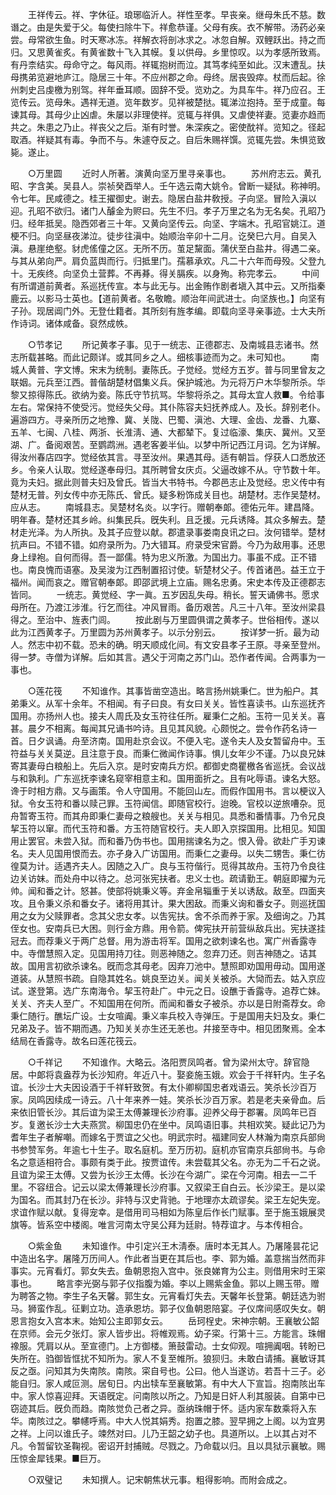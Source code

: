<!-- { "loadSidebar": true } -->
　　王祥传云。祥、字休征。琅琊临沂人。祥性至孝。早丧亲。继母朱氏不慈。数谮之。由是失爱于父。每使扫除牛下。祥愈恭谨。父母有疾。衣不解带。汤药必亲尝。母常欲生鱼。时天寒冰冻。祥解衣将剖冰求之。冰忽自解。双鲤跃出。持之而归。又思黄雀炙。有黄雀数十飞入其幙。复以供母。乡里惊叹。以为孝感所致焉。有丹柰结实。母命守之。每风雨。祥辄抱树而泣。其笃孝纯至如此。汉末遭乱。扶母携弟览避地庐江。隐居三十年。不应州郡之命。母终。居丧毁瘁。杖而后起。徐州刺史吕虔檄为别驾。祥年垂耳顺。固辞不受。览劝之。为具车牛。祥乃应召。王览传云。览母朱。遇祥无道。览年数岁。见祥被楚挞。辄涕泣抱持。至于成童。每谏其母。其母少止凶虐。朱屡以非理使祥。览辄与祥俱。又虐使祥妻。览妻亦趋而共之。朱患之乃止。祥丧父之后。渐有时誉。朱深疾之。密使酖祥。览知之。径起取酒。祥疑其有毒。争而不与。朱遽夺反之。自后朱赐祥馔。览辄先尝。朱惧览致毙。遂止。 


　　○万里圆 
　　近时人所著。演黄向坚万里寻亲事也。 
　　苏州府志云。黄孔昭、字含美。吴县人。崇祯癸酉举人。壬午选云南大姚令。曾断一疑狱。称神明。令七年。民咸德之。桂王擢御史。谢去。隐居白盐井敎授。子向坚。冒险入滇以迎。孔昭不欲归。诸门人醵金为赆曰。先生不归。孝子万里之名为无名矣。孔昭乃归。经年抵吴。隐西郊者三十年。又黄向坚传云。向坚、字端木。孔昭官姚江。道梗不归。向坚昼夜涕泣。徒步往滇中。始顺治辛卯十二月。讫癸巳六月。自吴入滇。悬崖绝壑。豺虎傜僮之区。无所不历。茧足黧面。蒲伏至白盐井。得遇二亲。与其从弟向严。肩负蓝舆而行。归抵里门。孺慕承欢。凡二十六年而母殁。父登九十。无疾终。向坚负土营葬。不再朞。得关膈疾。以身殉。称完孝云。 
　　中间有所谓道前黄者。系巡抚传宣。本与此无与。出金贿作剧者塡入其中云。又所指秦鹿云。以影马士英也。【道前黄者。名敬瞻。顺治年间武进士。向坚族也。】向坚有子孙。现居阊门外。无登仕籍者。其所刻有旌孝编。即载向坚寻亲事迹。士大夫所作诗词。诸体咸备。裒然成帙。 


　　○节孝记 
　　所记黄孝子事。见于一统志、正德郡志、及南城县志诸书。然志所载甚略。而此记颇详。或其同乡之人。细核事迹而为之。未可知也。 
　　南城人黄普、字文博。宋末为统制。妻陈氏。子觉经。觉经方五岁。普与同里曾友之联姻。元兵至江西。普偕胡楚材倡集义兵。保护城池。为元将万户木华黎所杀。华黎又掠得陈氏。欲纳为妾。陈氏守节抗骂。华黎将杀之。其母太宜人救■。令给事左右。常保持不使受污。觉经失父母。其仆陈容夫妇抚养成人。及长。辞别老仆。遍游四方。寻亲所历之地豫、冀、关陇、巴蜀、滇池、大理、金齿、龙番、九寨、五羊、七闽、八桂、两浙、长淮淸、通、大都辇下。复过临濠、集庆、冀州。又至湖、广。备阅艰苦。至鹦鹉洲。遇老客姜半仙。以梦中所记西江月词。乞为详解。得汝州春店四字。觉经依其言。寻至汝州。果遇其母。适有朝旨。俘获人口悉放还乡。令亲人认取。觉经遂奉母归。其所聘曾女庆贞。父逼改嫁不从。守节数十年。竟为夫妇。据此则普夫妇及曾氏。皆当大书特书。今郡邑志止及觉经。忠义传中有楚材无普。列女传中亦无陈氏、曾氏。疑多粉饰成关目也。胡楚材。志作吴楚材。应从志。 
　　南城县志。吴楚材名炎。以字行。赠朝奉郞。德佑元年。建昌降。明年春。楚材还其乡岭。纠集民兵。旣失利。且乏援。元兵诱降。其众多解去。楚材走光泽。为人所执。及其子应登以献。郡遣录事娄南良讯之曰。汝何错举。楚材抗声曰。不错不错。如府录所为。乃大错耳。府录受宋官爵。今乃为敌用事。还思身上绿袍。自何而得。吾一鄙儒。特为忠义所激。为国出力。事虽不成。正不错也。南良愧而语塞。及吴浚为江西制置招讨使。斩楚材父子。传首诸邑。益王立于福州。闻而哀之。赠官朝奉郞。即邵武境上立庙。赐名忠勇。宋史本传及正德郡志皆同。 
　　一统志。黄觉经、字一眞。五岁因乱失母。稍长。誓天诵佛书。愿求母所在。乃渡江涉淮。行乞而往。冲风冒雨。备历艰苦。凡三十八年。至汝州梁县得之。至治中、旌表门闾。 
　　按此剧与万里圆俱谓之黄孝子。世俗相传。遂以此为江西黄孝子。万里圆为苏州黄孝子。以示分别云。 
　　按详梦一折。最为动人。然志中初不载。恐未的确。明天顺成化间。有文安县孝子王原。寻亲至登州。得一梦。寺僧为详解。后如其言。遇父于河南之苏门山。恐作者传闻。合两事为一事也。 


　　○莲花筏 
　　不知谁作。其事皆凿空造出。略言扬州姚秉仁。世为船户。其弟秉义。从军十余年。不相闻。有子曰良。有女曰关关。皆性喜读书。山东巡抚齐国用。亦扬州人也。接夫人周氏及女玉符往任所。雇秉仁之船。玉符一见关关。喜甚。晨夕不相离。每闻其兄诵书吟诗。且见其风貌。心颇悦之。尝令作药名诗一首。日夕讽诵。舟至济南。国用赴京会议。不便入宅。遂令夫人及女暂留舟中。玉符益与关关莫逆。且注意于良。而秉仁微闻作诗事。惧儿女年少不谨。乃以良兄妹寄其妻母白粮船上。先后入京。是时安南兵方炽。都御史商瞿檄各省巡抚。会议战与和孰利。广东巡抚李谏名窥宰相意主和。国用面折之。且有叱辱语。谏名大怒。谗于时相方鼎。又与画策。令人守国用。不能回山左。而假作国用书。言以梗议入狱。令女玉符和番以赎己罪。玉符闻信。即随官校行。迨晚。官校以逆旅嘈杂。觅舟暂寄玉符。而其舟即秉仁妻母之粮艘也。关关与相见。具悉和番情事。乃令兄良挈玉符以窜。而代玉符和番。方玉符随官校行。夫人即入京探国用。比相见。知国用止罢官。未尝入狱。而和番乃伪书也。国用揣谏名为之。恨入骨。欲赴广手刃谏名。夫人见国用恨而去。亦孑身入广访国用。而秉仁之妻母。以失二甥吿。秉仁彷徨莫为计。适遇齐夫人。因随之入广。良与玉符偕行。觅得其故舟。玉符乃令良往边关访妹。而处舟中以待之。总河张宪扶者。忠义士也。疏请勤王。朝庭即擢为元帅。闻和番之计。怒甚。使部将姚秉义等。弃金帛辎重于关以诱敌。敌至。四面夹攻。且令秉义杀和番女子。诸将用其计。果大困敌。而秉义询和番女子。则巡抚国用之女为父赎罪者。念其父忠女孝。以吿宪扶。舍不杀而养于家。及细询之。乃其侄女也。安南兵已大困。则行金方鼎。用令箭。俾宪扶开前营纵敌兵出。宪扶遂挂冠去。而荐秉义于两广总督。用为游击将军。国用之欲刺谏名也。寓广州香露寺中。寺僧慧照入定。见国用持刀往。则恶神随之。忽弃刀还。则吉神随之。诘其故。国用言初欲杀谏名。旣而念其母老。因弃刀池中。慧照即劝国用毋动。国用遂道装。从慧照书疏。自隐其姓名。姚良至边关。闻关关被杀。大恸而去。姑入京应试。遂登第。选广东南海令。挈玉符赴广。中元之日。设醮于香露寺。追荐亡妹。关关、齐夫人至广。不知国用在何所。而闻和番女子被杀。亦以是日附斋荐女。命秉仁随行。醮坛广设。士女喧阗。秉义率兵校入寺弹压。于是国用夫妇及女。秉仁兄弟及子。皆不期而遇。乃知关关亦生还无恙也。幷接至寺中。相见团聚焉。全本结局在香露寺。故名曰莲花筏云。 


　　○千祥记 
　　不知谁作。大略云。洛阳贾凤鸣者。曾为梁州太守。辞官隐居。中郞将袁盎荐为长沙知府。年近八十。娶妾施玉娥。欢会于千祥轩内。生子名谊。长沙士大夫因设酒于千祥轩致贺。有太仆卿柳国忠者戏语云。笑杀长沙百万家。凤鸣因续成一诗云。八十年来养一娃。笑杀长沙百万家。若是老夫亲骨血。后来依旧管长沙。其后谊为梁王太傅兼理长沙府事。迎养父母于郡署。凤鸣年已百岁。复邀长沙士大夫燕赏。柳国忠仍在坐中。凤鸣语旧事。共相欢笑。疑此记乃为耆年生子者解嘲。而嫁名于贾谊之父也。明武宗时。福建同安人林瀚为南京兵部尙书参赞军务。年逾七十生子。取名庭机。至万历初。庭机亦官南京兵部尙书。与命名之意适相符合。事颇有类于此。按贾谊传。未尝载其父名。亦无为二千石之说。且谊为梁王太傅。又尝为长沙王太傅。长沙在今湖广。梁在今河南。相去一二千里。不容纽合。记云以梁太傅兼理长沙府事。又叙梁王自白云。长沙梁王。是以梁为国名。而其封乃在长沙。非特与汉史背驰。于地理亦太疏谬矣。梁王左妃失宠。求谊作赋以献。复得宠幸。是借用司马相如为陈皇后作长门赋事。至于施玉娥展灵旗等。皆系空中楼阁。唯言河南太守吴公拜为廷尉。特荐谊才。与本传相合。 


　　○紫金鱼 
　　未知谁作。中引定兴王木淸泰。唐时本无其人。乃屠隆昙花记中造出名字。屠隆万历间人。作此者当更在其后也。李、郭为婚。盖意揣当然而非事实。元宵看灯。郭女失去。鱼朝恩抱入宫中。张良娣育为公主。则借用宋时王寀事也。 
　　略言李光弼与郭子仪指腹为婚。李以上赐紫金鱼。郭以上赐玉带。赠为聘答之物。李生子名天馨。郭生女。元宵看灯失去。天馨年长登第。朝廷选为驸马。狮蛮作乱。征剿立功。造承恩坊。郭子仪鱼朝恩陪宴。子仪席间感叹失女。朝恩言抱女入宫本末。始知公主即郭女云。 
　　岳珂桯史。宋神宗朝。王襄敏公韶在京师。会元夕张灯。家人皆步出。将帷观焉。幼子寀。行第十三。方能言。珠帽襐服。凭肩以从。至宣德门。上方御楼。箫鼓雷动。士女仰观。喧拥阗咽。转盼已失所在。驺御皆恇扰不知所为。家人不复至帷所。狼狈归。未敢白请捕。襄敏讶其反之亟。问知其为失南陔。南陔。寀自号也。公曰。他人当遂访。若吾十三子。必能自归。家人咸叵测。居旬日。内出犊车至襄敏第。有中大人下宣旨。抱南陔出车中。家人惊喜迎拜。天语旣定。问南陔以所之。乃知是日奸人利其服装。自第中已窃迹其后。旣负而趋。南陔觉负己者之异。亟纳珠帽于怀。适内家车数乘将入东华。南陔过之。攀幰呼焉。中大人悦其娟秀。抱置之膝。翌早拥之上阁。以为宜男之祥。上问以谁氏子。竦然对曰。儿乃王韶之幼子也。具道所以。上以其占对不凡。令暂留钦圣鞠视。密诏开封捕贼。尽戮之。乃命载以归。且以具狱示襄敏。赐压惊金犀钱果。■巨万。 


　　○双璧记 
　　未知撰人。记宋朝焦状元事。粗得影响。而附会成之。 
